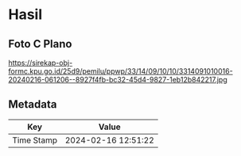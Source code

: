 # Hasil

## Foto C Plano

https://sirekap-obj-formc.kpu.go.id/25d9/pemilu/ppwp/33/14/09/10/10/3314091010016-20240216-061206--8927f4fb-bc32-45d4-9827-1eb12b842217.jpg


## Metadata

| Key        | Value               |
| ---------- | ------------------- |
| Time Stamp | 2024-02-16 12:51:22 |



